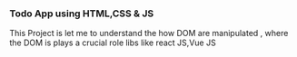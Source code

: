 ### Todo App using HTML,CSS & JS 

This Project is let me to understand the how DOM are manipulated , where the DOM is plays a crucial role
libs like react JS,Vue JS 
